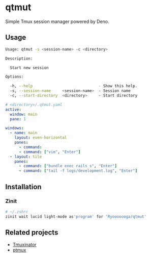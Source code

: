 # qtmut

Simple Tmux session manager powered by Deno.

## Usage

```sh
Usage: qtmut -s <session-name> -c <directory>

Description:

  Start new session

Options:

  -h, --help                             - Show this help.
  -s, --session-name     <session-name>  - Session name
  -c, --start-directory  <directory>     - Start directory
```

```yaml
# <directory>/.qtmut.yaml
active:
  window: main
  pane: 1

windows:
  - name: main
    layout: even-horizontal
    panes:
      - command:
      - command: ["vim", "Enter"]
  - layout: tile
    panes:
      - command: ["bundle exec rails s", "Enter"]
      - command: ["tail -f logs/development.log", "Enter"]
```

## Installation

### Zinit

```sh
# ~/.zshrc
zinit wait lucid light-mode as'program' for 'Ryooooooga/qtmut'
```

## Related projects

- [Tmuxinator](https://github.com/tmuxinator/tmuxinator)
- [ptmux](https://github.com/pocke/ptmux)
